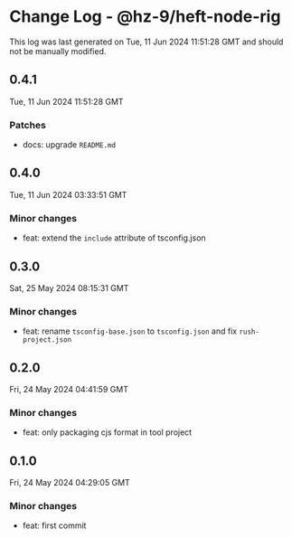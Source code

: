 # Change Log - @hz-9/heft-node-rig

This log was last generated on Tue, 11 Jun 2024 11:51:28 GMT and should not be manually modified.

## 0.4.1
Tue, 11 Jun 2024 11:51:28 GMT

### Patches

- docs: upgrade `README.md`

## 0.4.0
Tue, 11 Jun 2024 03:33:51 GMT

### Minor changes

- feat: extend the `include` attribute of tsconfig.json

## 0.3.0
Sat, 25 May 2024 08:15:31 GMT

### Minor changes

- feat: rename `tsconfig-base.json` to `tsconfig.json` and fix `rush-project.json`

## 0.2.0
Fri, 24 May 2024 04:41:59 GMT

### Minor changes

- feat: only packaging cjs format in tool project

## 0.1.0
Fri, 24 May 2024 04:29:05 GMT

### Minor changes

- feat: first commit

